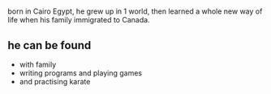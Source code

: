 # <PersonBubble name=marc /> <Bulbulian />

born in Cairo Egypt, he grew up in 1 world, then learned a whole new way of life when his family immigrated to Canada.

## he can be found

- with family
- writing programs and playing games
- and practising karate

